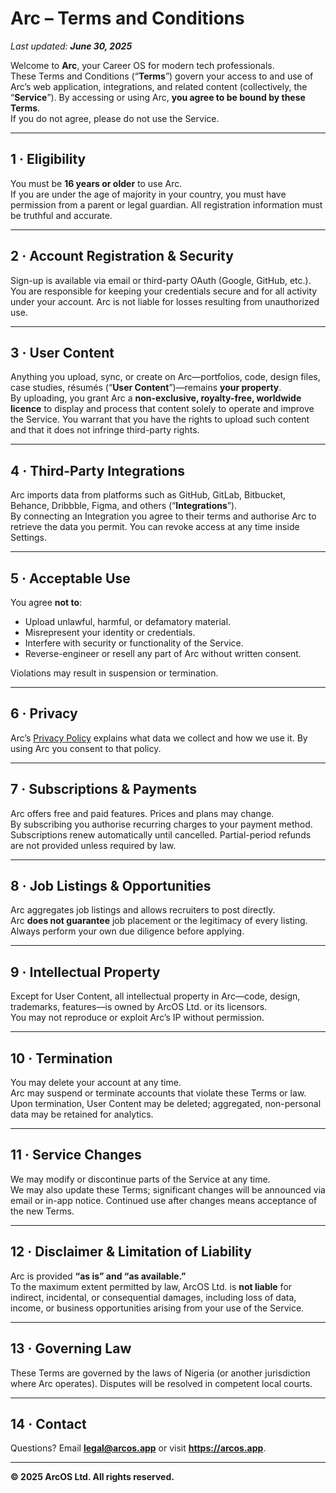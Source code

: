 # Arc – Terms and Conditions  
_Last updated: **June 30, 2025**_

Welcome to **Arc**, your Career OS for modern tech professionals.  
These Terms and Conditions (“**Terms**”) govern your access to and use of Arc’s
web application, integrations, and related content (collectively, the “**Service**”).
By accessing or using Arc, **you agree to be bound by these Terms**.  
If you do not agree, please do not use the Service.

---

## 1 · Eligibility  
You must be **16 years or older** to use Arc.  
If you are under the age of majority in your country, you must have permission
from a parent or legal guardian. All registration information must be truthful
and accurate.

---

## 2 · Account Registration & Security  
Sign-up is available via email or third-party OAuth (Google, GitHub, etc.).  
You are responsible for keeping your credentials secure and for all activity
under your account. Arc is not liable for losses resulting from unauthorized use.

---

## 3 · User Content  
Anything you upload, sync, or create on Arc—portfolios, code, design files,
case studies, résumés (“**User Content**”)—remains **your property**.  
By uploading, you grant Arc a **non-exclusive, royalty-free, worldwide licence**
to display and process that content solely to operate and improve the Service.
You warrant that you have the rights to upload such content and that it does not
infringe third-party rights.

---

## 4 · Third-Party Integrations  
Arc imports data from platforms such as GitHub, GitLab, Bitbucket, Behance,
Dribbble, Figma, and others (“**Integrations**”).  
By connecting an Integration you agree to their terms and authorise Arc to
retrieve the data you permit. You can revoke access at any time inside Settings.

---

## 5 · Acceptable Use  
You agree **not to**:
* Upload unlawful, harmful, or defamatory material.  
* Misrepresent your identity or credentials.  
* Interfere with security or functionality of the Service.  
* Reverse-engineer or resell any part of Arc without written consent.  

Violations may result in suspension or termination.

---

## 6 · Privacy  
Arc’s [Privacy Policy](privacy-policy.md) explains what data we collect and how
we use it. By using Arc you consent to that policy.

---

## 7 · Subscriptions & Payments  
Arc offers free and paid features. Prices and plans may change.  
By subscribing you authorise recurring charges to your payment method.
Subscriptions renew automatically until cancelled. Partial-period refunds are
not provided unless required by law.

---

## 8 · Job Listings & Opportunities  
Arc aggregates job listings and allows recruiters to post directly.  
Arc **does not guarantee** job placement or the legitimacy of every listing.
Always perform your own due diligence before applying.

---

## 9 · Intellectual Property  
Except for User Content, all intellectual property in Arc—code, design,
trademarks, features—is owned by ArcOS Ltd. or its licensors.  
You may not reproduce or exploit Arc’s IP without permission.

---

## 10 · Termination  
You may delete your account at any time.  
Arc may suspend or terminate accounts that violate these Terms or law.
Upon termination, User Content may be deleted; aggregated, non-personal data
may be retained for analytics.

---

## 11 · Service Changes  
We may modify or discontinue parts of the Service at any time.  
We may also update these Terms; significant changes will be announced via email
or in-app notice. Continued use after changes means acceptance of the new Terms.

---

## 12 · Disclaimer & Limitation of Liability  
Arc is provided **“as is” and “as available.”**  
To the maximum extent permitted by law, ArcOS Ltd. is **not liable** for indirect,
incidental, or consequential damages, including loss of data, income, or
business opportunities arising from your use of the Service.

---

## 13 · Governing Law  
These Terms are governed by the laws of Nigeria (or another jurisdiction where
Arc operates). Disputes will be resolved in competent local courts.

---

## 14 · Contact  
Questions? Email **legal@arcos.app** or visit **https://arcos.app**.

---

**© 2025 ArcOS Ltd. All rights reserved.**
